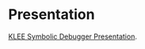 # Presentation
[KLEE Symbolic Debugger Presentation](https://github.com/hanouchen/project-presentation/). 
